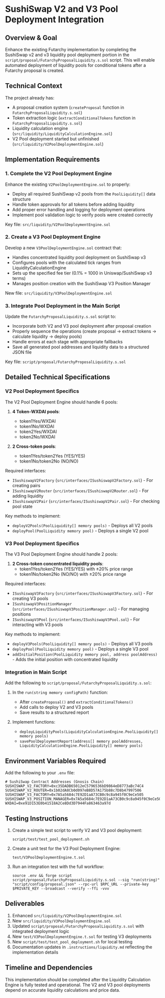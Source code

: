 # SushiSwap V2 and V3 Pool Deployment Integration

## Overview & Goal

Enhance the existing Futarchy implementation by completing the SushiSwap v2 and v3 liquidity pool deployment portion in the `script/proposal/FutarchyProposalLiquidity.s.sol` script. This will enable automated deployment of liquidity pools for conditional tokens after a Futarchy proposal is created.

## Technical Context

The project already has:
- A proposal creation system (`createProposal` function in `FutarchyProposalLiquidity.s.sol`)
- Token extraction logic (`extractConditionalTokens` function in `FutarchyProposalLiquidity.s.sol`)
- Liquidity calculation engine (`src/liquidity/LiquidityCalculationEngine.sol`)
- V2 Pool deployment started but unfinished (`src/liquidity/V2PoolDeploymentEngine.sol`)

## Implementation Requirements

### 1. Complete the V2 Pool Deployment Engine

Enhance the existing `V2PoolDeploymentEngine.sol` to properly:

- Deploy all required SushiSwap v2 pools from the `PoolLiquidity[]` data structure
- Handle token approvals for all tokens before adding liquidity
- Add proper error handling and logging for deployment operations
- Implement pool validation logic to verify pools were created correctly

Key file: `src/liquidity/V2PoolDeploymentEngine.sol`

### 2. Create a V3 Pool Deployment Engine

Develop a new `V3PoolDeploymentEngine.sol` contract that:

- Handles concentrated liquidity pool deployment on SushiSwap v3
- Configures pools with the calculated tick ranges from LiquidityCalculationEngine
- Sets up the specified fee tier (0.1% = 1000 in Uniswap/SushiSwap v3 terms)
- Manages position creation with the SushiSwap V3 Position Manager

New file: `src/liquidity/V3PoolDeploymentEngine.sol`

### 3. Integrate Pool Deployment in the Main Script

Update the `FutarchyProposalLiquidity.s.sol` script to:

- Incorporate both V2 and V3 pool deployment after proposal creation
- Properly sequence the operations (create proposal → extract tokens → calculate liquidity → deploy pools)
- Handle errors at each stage with appropriate fallbacks
- Save all generated pool addresses and liquidity data to a structured JSON file

Key file: `script/proposal/FutarchyProposalLiquidity.s.sol`

## Detailed Technical Specifications

### V2 Pool Deployment Specifics

The V2 Pool Deployment Engine should handle 6 pools:
1. **4 Token-WXDAI pools**:
   - token1Yes/WXDAI
   - token1No/WXDAI
   - token2Yes/WXDAI
   - token2No/WXDAI
   
2. **2 Cross-token pools**:
   - token1Yes/token2Yes (YES/YES)
   - token1No/token2No (NO/NO)

Required interfaces:
- `ISushiswapV2Factory` (`src/interfaces/ISushiswapV2Factory.sol`) - For creating pairs
- `ISushiswapV2Router` (`src/interfaces/ISushiswapV2Router.sol`) - For adding liquidity
- `ISushiswapV2Pair` (`src/interfaces/ISushiswapV2Pair.sol`) - For checking pool state

Key methods to implement:
- `deployV2Pools(PoolLiquidity[] memory pools)` - Deploys all V2 pools
- `deployPool(PoolLiquidity memory pool)` - Deploys a single V2 pool

### V3 Pool Deployment Specifics

The V3 Pool Deployment Engine should handle 2 pools:
1. **2 Cross-token concentrated liquidity pools**:
   - token1Yes/token2Yes (YES/YES) with ±20% price range
   - token1No/token2No (NO/NO) with ±20% price range

Required interfaces:
- `ISushiswapV3Factory` (`src/interfaces/ISushiswapV3Factory.sol`) - For creating V3 pools 
- `ISushiswapV3PositionManager` (`src/interfaces/ISushiswapV3PositionManager.sol`) - For managing positions
- `ISushiswapV3Pool` (`src/interfaces/ISushiswapV3Pool.sol`) - For interacting with V3 pools

Key methods to implement:
- `deployV3Pools(PoolLiquidity[] memory pools)` - Deploys all V3 pools
- `deployPool(PoolLiquidity memory pool)` - Deploys a single V3 pool
- `addInitialPosition(PoolLiquidity memory pool, address poolAddress)` - Adds the initial position with concentrated liquidity

### Integration in Main Script

Add the following to `script/proposal/FutarchyProposalLiquidity.s.sol`:

1. In the `run(string memory configPath)` function:
   - After `createProposal()` and `extractConditionalTokens()`
   - Add calls to deploy V2 and V3 pools
   - Save results to a structured report

2. Implement functions:
   - `deployLiquidityPools(LiquidityCalculationEngine.PoolLiquidity[] memory pools)`
   - `savePoolDeploymentReport(address[] memory poolAddresses, LiquidityCalculationEngine.PoolLiquidity[] memory pools)`

## Environment Variables Required

Add the following to your `.env` file:
```
# SushiSwap Contract Addresses (Gnosis Chain)
SUSHISWAP_V2_FACTORY=0xc35DADB65012eC5796536bD9864eD8773aBc74C4
SUSHISWAP_V2_ROUTER=0x1b02dA8Cb0d097eB8D57A175b88c7D8b47997506
SUSHISWAP_V3_FACTORY=0x7A5a5684c7E92D1aA73CB0c9c8a945f0C9eCe505
SUSHISWAP_V3_POSITION_MANAGER=0x7A5a5684c7E92D1aA73CB0c9c8a945f0C9eCe505
WXDAI=0xe91D153E0b41518A2Ce8Dd3D7944Fa863463a97d
```

## Testing Instructions

1. Create a simple test script to verify V2 and V3 pool deployment:
   ```
   script/test/test_pool_deployment.sh
   ```

2. Create a unit test for the V3 Pool Deployment Engine:
   ```
   test/V3PoolDeploymentEngine.t.sol
   ```

3. Run an integration test with the full workflow:
   ```
   source .env && forge script script/proposal/FutarchyProposalLiquidity.s.sol --sig "run(string)" "script/config/proposal.json" --rpc-url $RPC_URL --private-key $PRIVATE_KEY --broadcast --verify --ffi -vvv
   ```

## Deliverables

1. Enhanced `src/liquidity/V2PoolDeploymentEngine.sol`
2. New `src/liquidity/V3PoolDeploymentEngine.sol`
3. Updated `script/proposal/FutarchyProposalLiquidity.s.sol` with integrated deployment logic
4. New `test/V3PoolDeploymentEngine.t.sol` for testing V3 deployments
5. New `script/test/test_pool_deployment.sh` for local testing
6. Documentation updates in `.instructions/liquidity.md` reflecting the implementation details

## Timeline and Dependencies

This implementation should be completed after the Liquidity Calculation Engine is fully tested and operational. The V2 and V3 pool deployments depend on accurate liquidity calculations and price data. 
